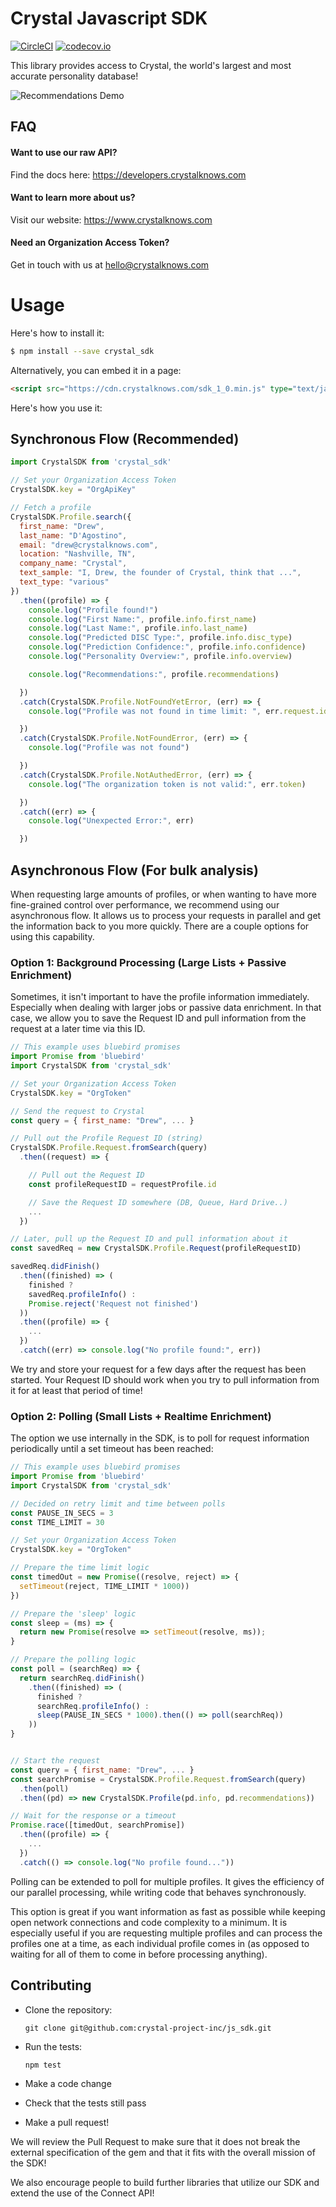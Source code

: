 Crystal Javascript SDK
======================
[![CircleCI](https://circleci.com/gh/crystal-project-inc/js_sdk.svg?style=shield)](https://circleci.com/gh/crystal-project-inc/js_sdk)
[![codecov.io](https://codecov.io/github/crystal-project-inc/sdk/coverage.svg?branch=master)](https://codecov.io/github/crystal-project-inc/js_sdk?branch=master)


This library provides access to Crystal, the world's largest and most accurate personality database!

![Recommendations Demo](docs/recommendations.png)

## FAQ

#### Want to use our raw API?

Find the docs here:
https://developers.crystalknows.com

#### Want to learn more about us?

Visit our website: https://www.crystalknows.com

#### Need an Organization Access Token?

Get in touch with us at hello@crystalknows.com


# Usage

Here's how to install it:
```bash
$ npm install --save crystal_sdk
```

Alternatively, you can embed it in a page:

```html
<script src="https://cdn.crystalknows.com/sdk_1_0.min.js" type="text/javascript"></script>
```

Here's how you use it:

## Synchronous Flow (Recommended)

```js
import CrystalSDK from 'crystal_sdk'

// Set your Organization Access Token
CrystalSDK.key = "OrgApiKey"

// Fetch a profile
CrystalSDK.Profile.search({
  first_name: "Drew",
  last_name: "D'Agostino",
  email: "drew@crystalknows.com",
  location: "Nashville, TN",
  company_name: "Crystal",
  text_sample: "I, Drew, the founder of Crystal, think that ...",
  text_type: "various"
})
  .then((profile) => {
    console.log("Profile found!")
    console.log("First Name:", profile.info.first_name)
    console.log("Last Name:", profile.info.last_name)
    console.log("Predicted DISC Type:", profile.info.disc_type)
    console.log("Prediction Confidence:", profile.info.confidence)
    console.log("Personality Overview:", profile.info.overview)

    console.log("Recommendations:", profile.recommendations)

  })
  .catch(CrystalSDK.Profile.NotFoundYetError, (err) => {
    console.log("Profile was not found in time limit: ", err.request.id)

  })
  .catch(CrystalSDK.Profile.NotFoundError, (err) => {
    console.log("Profile was not found")

  })
  .catch(CrystalSDK.Profile.NotAuthedError, (err) => {
    console.log("The organization token is not valid:", err.token)

  })
  .catch((err) => {
    console.log("Unexpected Error:", err)

  })
```

## Asynchronous Flow (For bulk analysis)

When requesting large amounts of profiles, or when wanting to have more fine-grained control over performance, we recommend using our asynchronous flow. It allows us to process your requests in parallel and get the information back to you more quickly. There are a couple options for using this capability.

### Option 1: Background Processing (Large Lists + Passive Enrichment)

Sometimes, it isn't important to have the profile information immediately. Especially when dealing with larger jobs or passive data enrichment. In that case, we allow you to save the Request ID and pull information from the request at a later time via this ID.

```js
// This example uses bluebird promises
import Promise from 'bluebird'
import CrystalSDK from 'crystal_sdk'

// Set your Organization Access Token
CrystalSDK.key = "OrgToken"

// Send the request to Crystal
const query = { first_name: "Drew", ... }

// Pull out the Profile Request ID (string)
CrystalSDK.Profile.Request.fromSearch(query)
  .then((request) => {

    // Pull out the Request ID
    const profileRequestID = requestProfile.id

    // Save the Request ID somewhere (DB, Queue, Hard Drive..)
    ...
  })

// Later, pull up the Request ID and pull information about it
const savedReq = new CrystalSDK.Profile.Request(profileRequestID)

savedReq.didFinish()
  .then((finished) => (
    finished ?
    savedReq.profileInfo() :
    Promise.reject('Request not finished')
  ))
  .then((profile) => {
    ...
  })
  .catch((err) => console.log("No profile found:", err))
```

We try and store your request for a few days after the request has been started. Your Request ID should work when you try to pull information from it for at least that period of time!

### Option 2: Polling (Small Lists + Realtime Enrichment)

The option we use internally in the SDK, is to poll for request information periodically until a set timeout has been reached:

```js
// This example uses bluebird promises
import Promise from 'bluebird'
import CrystalSDK from 'crystal_sdk'

// Decided on retry limit and time between polls
const PAUSE_IN_SECS = 3
const TIME_LIMIT = 30

// Set your Organization Access Token
CrystalSDK.key = "OrgToken"

// Prepare the time limit logic
const timedOut = new Promise((resolve, reject) => {
  setTimeout(reject, TIME_LIMIT * 1000))
})

// Prepare the 'sleep' logic
const sleep = (ms) => {
  return new Promise(resolve => setTimeout(resolve, ms));
}

// Prepare the polling logic
const poll = (searchReq) => {
  return searchReq.didFinish()
    .then((finished) => (
      finished ?
      searchReq.profileInfo() :
      sleep(PAUSE_IN_SECS * 1000).then(() => poll(searchReq))
    ))
}


// Start the request
const query = { first_name: "Drew", ... }
const searchPromise = CrystalSDK.Profile.Request.fromSearch(query)
  .then(poll)
  .then((pd) => new CrystalSDK.Profile(pd.info, pd.recommendations))

// Wait for the response or a timeout
Promise.race([timedOut, searchPromise])
  .then((profile) => {
    ...
  })
  .catch(() => console.log("No profile found..."))
```

Polling can be extended to poll for multiple profiles. It gives the efficiency of our parallel processing, while writing code that behaves synchronously.

This option is great if you want information as fast as possible while keeping open network connections and code complexity to a minimum. It is especially useful if you are requesting multiple profiles and can process the profiles one at a time, as each individual profile comes in (as opposed to waiting for all of them to come in before processing anything).


## Contributing

- Clone the repository:

  `git clone git@github.com:crystal-project-inc/js_sdk.git`

- Run the tests:

  `npm test`

- Make a code change

- Check that the tests still pass

- Make a pull request!

We will review the Pull Request to make sure that it does not break the external specification of the gem and that it fits with the overall mission of the SDK!

We also encourage people to build further libraries that utilize our SDK and extend the use of the Connect API!
